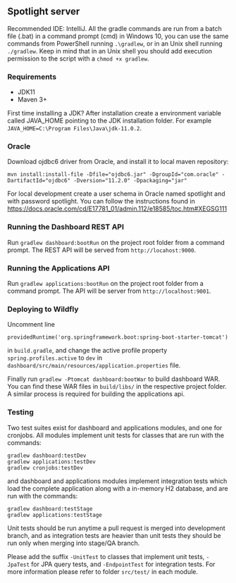 ## Spotlight server

Recommended IDE: IntelliJ. All the gradle commands are run from a batch file (.bat) in a command prompt (cmd) in Windows 10, you can use the same commands from PowerShell running `.\gradlew`, or in an Unix shell running `./gradlew`. Keep in mind that in an Unix shell you should add execution permission to the script with a `chmod +x gradlew`.

### Requirements

- JDK11
- Maven 3+

First time installing a JDK? After installation create a environment variable called JAVA_HOME pointing to the JDK installation folder. For example `JAVA_HOME=C:\Program Files\Java\jdk-11.0.2`.

### Oracle

Download ojdbc6 driver from Oracle, and install it to local maven repository:

    mvn install:install-file -Dfile="ojdbc6.jar" -DgroupId="com.oracle" -DartifactId="ojdbc6" -Dversion="11.2.0" -Dpackaging="jar"

For local development create a user schema in Oracle named spotlight and with password spotlight. You can follow the instructions found in https://docs.oracle.com/cd/E17781_01/admin.112/e18585/toc.htm#XEGSG111

### Running the Dashboard REST API

Run `gradlew dashboard:bootRun` on the project root folder from a command prompt. The REST API will be served from `http://locahost:9000`.

### Running the Applications API

Run `gradlew applications:bootRun` on the project root folder from a command prompt. The API will be server from `http://localhost:9001`.

### Deploying to Wildfly

Uncomment line

    providedRuntime('org.springframework.boot:spring-boot-starter-tomcat')

in `build.gradle`, and change the active profile property `spring.profiles.active` to `dev` in `dashboard/src/main/resources/application.properties` file.

Finally run `gradlew -Ptomcat dashboard:bootWar` to build dashboard WAR. You can find these WAR files in `build/libs/` in the respective project folder. A similar process is required for building the applications api.

### Testing

Two test suites exist for dashboard and applications modules, and one for cronjobs. All modules implement unit tests for classes that are run with the commands:

    gradlew dashboard:testDev
    gradlew applications:testDev
    gradlew cronjobs:testDev
    
and dashboard and applications modules implement integration tests which load the complete application along with a in-memory H2 database, and are run with the commands:

    gradlew dashboard:testStage
    gradlew applications:testStage
    
Unit tests should be run anytime a pull request is merged into development branch, and as integration tests are heavier than unit tests they should be run only when merging into stage/QA branch.

Please add the suffix `-UnitTest` to classes that implement unit tests, `-JpaTest` for JPA query tests, and `-EndpointTest` for integration tests. For more information please refer to folder `src/test/` in each module.